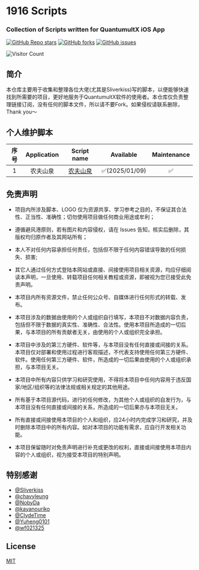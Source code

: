 <h1>1916 Scripts</h1>
<h3>Collection of Scripts written for QuantumultX iOS App </h4>
<a href="https://github.com/JasonChiang1916/js/stargazers"><img alt="GitHub Repo stars" src="https://img.shields.io/github/stars/JasonChiang1916/js?color=yellow&logo=riseup&logoColor=yellow&style=flat-square"></a>
<a href="https://github.com/JasonChiang1916/js/network/members"><img alt="GitHub forks" src="https://img.shields.io/github/forks/JasonChiang1916/js?color=orange&style=flat-square"></a>
<a href="https://github.com/JasonChiang1916/JasonChiang1916/issues"><img alt="GitHub issues" src="https://img.shields.io/github/issues/JasonChiang1916/js?color=red&style=flat-square"></a>


![Visitor Count](https://profile-counter.glitch.me/Sliverkiss/count.svg)

## 简介

本仓库主要用于收集和整理各位大佬(尤其是Sliverkiss)写的脚本，以便能够快速找到所需要的项目，更好地服务于QuantumultX软件的使用者。本仓库仅负责整理链接订阅，没有任何的脚本文件，所以请不要Fork。如果侵权请联系删除，Thank you～


## 个人维护脚本
|   序号   |   Application   |                                      Script name                                       |   Available   | Maintenance |
|:---------------:|:---------------:|:--------------------------------------------------------------------------------------:|:-------------:|:-----------:|
| 1 | 农夫山泉 | [农夫山泉](https://github.com/JasonChiang1916/js/tree/main/task/nfsqsxs.js) | ✅(2025/01/09) | ✅️ |


 ## 免责声明
* 项目内所涉及脚本、LOGO 仅为资源共享、学习参考之目的，不保证其合法性、正当性、准确性；切勿使用项目做任何商业用途或牟利；

* 遵循避风港原则，若有图片和内容侵权，请在 Issues 告知，核实后删除，其版权均归原作者及其网站所有；
* 本人不对任何内容承担任何责任，包括但不限于任何内容错误导致的任何损失、损害;
* 其它人通过任何方式登陆本网站或直接、间接使用项目相关资源，均应仔细阅读本声明，一旦使用、转载项目任何相关教程或资源，即被视为您已接受此免责声明。

* 本项目内所有资源文件，禁止任何公众号、自媒体进行任何形式的转载、发布。

* 本项目涉及的数据由使用的个人或组织自行填写，本项目不对数据内容负责，包括但不限于数据的真实性、准确性、合法性。使用本项目所造成的一切后果，与本项目的所有贡献者无关，由使用的个人或组织完全承担。

* 本项目中涉及的第三方硬件、软件等，与本项目没有任何直接或间接的关系。本项目仅对部署和使用过程进行客观描述，不代表支持使用任何第三方硬件、软件。使用任何第三方硬件、软件，所造成的一切后果由使用的个人或组织承担，与本项目无关。

* 本项目中所有内容只供学习和研究使用，不得将本项目中任何内容用于违反国家/地区/组织等的法律法规或相关规定的其他用途。

* 所有基于本项目源代码，进行的任何修改，为其他个人或组织的自发行为，与本项目没有任何直接或间接的关系，所造成的一切后果亦与本项目无关。

* 所有直接或间接使用本项目的个人和组织，应24小时内完成学习和研究，并及时删除本项目中的所有内容。如对本项目的功能有需求，应自行开发相关功能。

* 本项目保留随时对免责声明进行补充或更改的权利，直接或间接使用本项目内容的个人或组织，视为接受本项目的特别声明。


## 特别感谢
*  [@Sliverkiss](https://github.com/Sliverkiss)
*  [@chavyleung](https://github.com/chavyleung) 
*  [@NobyDa](https://github.com/NobyDa)   
*  [@kayanouriko](https://github.com/kayanouriko)
*  [@ClydeTime](https://github.com/ClydeTime)
*  [@Yuheng0101](https://github.com/Yuheng0101)
*  [@wf021325](https://github.com/wf021325)


## License

[MIT](LICENSE)
